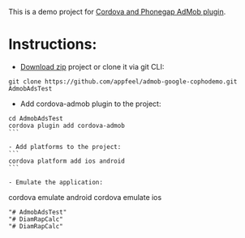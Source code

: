 This is a demo project for [Cordova and Phonegap AdMob plugin](https://github.com/appfeel/admob-google-cordova).

# Instructions:

- [Download zip](https://github.com/appfeel/admob-google-cophodemo/archive/master.zip) project or clone it via git CLI:
```
git clone https://github.com/appfeel/admob-google-cophodemo.git AdmobAdsTest
```

- Add cordova-admob plugin to the project:
````
cd AdmobAdsTest
cordova plugin add cordova-admob
```

- Add platforms to the project:
```
cordova platform add ios android
```

- Emulate the application:
````
cordova emulate android
cordova emulate ios
````"# DiamondRap" 
"# AdmobAdsTest" 
"# DiamRapCalc" 
"# DiamRapCalc" 
